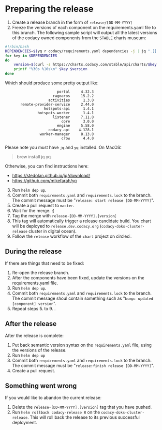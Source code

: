 # Preparing the release

1. Create a release branch in the form of `release/[DD-MM-YYYY]`
2. Freeze the versions of each component on the requirements.yaml file to this branch.
The following sample script will output all the latest versions of the codacy owned components from the `STABLE` charts museum:
```bash
#!/bin/bash
DEPENDENCIES=$(yq r codacy/requirements.yaml dependencies -j | jq ".[].name" | sed "s/\"//g" | grep -v "minio\|rabbitmq-ha\|postgresql\|log-router")
for key in $DEPENDENCIES
do
    version=$(curl -s https://charts.codacy.com/stable/api/charts/$key | jq .[0].version | sed "s/\"//g")
    printf "%30s %10s\n" $key $version
done
```

Which should produce some pretty output like:
```
                        portal     4.32.3
                      ragnaros     15.2.2
                    activities      1.3.0
       remote-provider-service     2.44.0
                  hotspots-api      1.4.1
               hotspots-worker      1.4.1
                      listener     7.11.0
                          core      3.0.0
                        engine     5.58.0
                    codacy-api    4.128.1
                worker-manager     8.13.0
                          crow      4.4.0
```
Please note you must have `jq` and `yq` installed.
On MacOS:
> brew install jq yq

Otherwise, you can find instructions here:
* https://stedolan.github.io/jq/download/
* https://github.com/mikefarah/yq

3. Run `helm dep up`.
4. Commit both `requirements.yaml` and `requirements.lock` to the branch. The commit message must be "`release: start release [DD-MM-YYYY]`".
5. Create a pull request to `master`.
6. Wait for the merge. :)
7. Tag the merge with `release-[DD-MM-YYYY].[version]`
8. This tag will automatically trigger a release candidate build. You chart will be deployed to `release.dev.codacy.org` (`codacy-doks-cluster-release` cluster in digital ocean).
9. Follow the `release` workflow of the `chart` project on circleci.

## During the release

If there are things that need to be fixed:
1. Re-open the release branch.
2. After the components have been fixed, update the versions on the requirements.yaml file.
3. Run `helm dep up`.
4. Commit both `requirements.yaml` and `requirements.lock` to the branch. The commit message shoul contain something such as "`bump: updated [component] version`".
5. Repeat steps 5. to 9. .

## After the release

After the release is complete:
1. Put back semantic version syntax on the `requirements.yaml` file, using the versions of the release.
2. Run `helm dep up`
3. Commit both `requirements.yaml` and `requirements.lock` to the branch. The commit message must be "`release:finish release [DD-MM-YYYY]`".
4. Create a pull request.

## Something went wrong

If you would like to abandon the current release:
1. Delete the `release-[DD-MM-YYYY].[version]` tag that you have pushed.
2. Run `helm rollback codacy-release 0` on the `codacy-doks-cluster-release`. This will roll back the release to its previous successful deployment.
